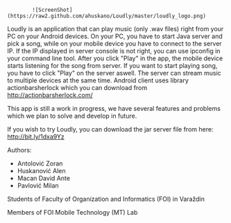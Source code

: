             ![ScreenShot](https://raw2.github.com/ahuskano/Loudly/master/loudly_logo.png)


Loudly is an application that can play music (only .wav files) right from your PC on your Android devices. 
On your PC, you have to start Java server and pick a song, while on your mobile device you have to connect to 
the server IP. If the IP displayed in server console is not right, you can use ipconfig in your command line tool. 
After you click "Play" in the app, the mobile device starts listening for the song from server. 
If you want to start playing song, you have to click "Play" on the server aswell.
The server can stream music to multiple devices at the same time. Android client uses library actionbarsherlock which you can download from http://actionbarsherlock.com/ 


This app is still a work in progress, we have several features and problems which we plan to solve and develop in future.

If you wish to try Loudly, you can download the jar server file from here:
http://bit.ly/1dxa9Yz

Authors:
- Antolović Zoran
- Huskanović Alen
- Macan David Ante
- Pavlović Milan

Students of Faculty of Organization and Informatics (FOI) in Varaždin

Members of FOI Mobile Technology (MT) Lab
